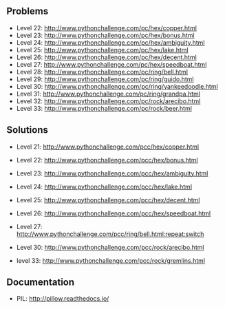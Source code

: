 



Problems
--------

- Level 22: http://www.pythonchallenge.com/pc/hex/copper.html
- Level 23: http://www.pythonchallenge.com/pc/hex/bonus.html
- Level 24: http://www.pythonchallenge.com/pc/hex/ambiguity.html
- Level 25: http://www.pythonchallenge.com/pc/hex/lake.html
- Level 26: http://www.pythonchallenge.com/pc/hex/decent.html
- Level 27: http://www.pythonchallenge.com/pc/hex/speedboat.html
- Level 28: http://www.pythonchallenge.com/pc/ring/bell.html
- Level 29: http://www.pythonchallenge.com/pc/ring/guido.html
- Level 30: http://www.pythonchallenge.com/pc/ring/yankeedoodle.html
- Level 31: http://www.pythonchallenge.com/pc/ring/grandpa.html
- Level 32: http://www.pythonchallenge.com/pc/rock/arecibo.html
- Level 33: http://www.pythonchallenge.com/pc/rock/beer.html



Solutions
---------

- Level 21: http://www.pythonchallenge.com/pcc/hex/copper.html
- Level 22: http://www.pythonchallenge.com/pcc/hex/bonus.html
- Level 23: http://www.pythonchallenge.com/pcc/hex/ambiguity.html
- Level 24: http://www.pythonchallenge.com/pcc/hex/lake.html
- Level 25: http://www.pythonchallenge.com/pcc/hex/decent.html
- Level 26: http://www.pythonchallenge.com/pcc/hex/speedboat.html
- Level 27: http://www.pythonchallenge.com/pcc/ring/bell.html:repeat:switch

- Level 30: http://www.pythonchallenge.com/pcc/rock/arecibo.html
- level 33: http://www.pythonchallenge.com/pcc/rock/gremlins.html


Documentation
-------------------

- PIL: http://pillow.readthedocs.io/